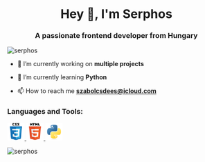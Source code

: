<h1 align="center">Hey 👋, I'm Serphos</h1>
<h3 align="center">A passionate frontend developer from Hungary</h3>

<p align="left"> <img src="https://komarev.com/ghpvc/?username=serphos&label=Profile%20views&color=0e75b6&style=flat" alt="serphos" /> </p>

- 🔭 I’m currently working on **multiple projects**

- 🌱 I’m currently learning **Python**

- 📫 How to reach me **szabolcsdees@icloud.com**

<h3 align="left">Languages and Tools:</h3>
<p align="left"> <a href="https://www.w3schools.com/css/" target="_blank" rel="noreferrer"> <img src="https://raw.githubusercontent.com/devicons/devicon/master/icons/css3/css3-original-wordmark.svg" alt="css3" width="40" height="40"/> </a> <a href="https://www.w3.org/html/" target="_blank" rel="noreferrer"> <img src="https://raw.githubusercontent.com/devicons/devicon/master/icons/html5/html5-original-wordmark.svg" alt="html5" width="40" height="40"/> </a> <a href="https://www.python.org" target="_blank" rel="noreferrer"> <img src="https://raw.githubusercontent.com/devicons/devicon/master/icons/python/python-original.svg" alt="python" width="40" height="40"/> </a> </p>

<p><img align="left" src="https://github-readme-stats.vercel.app/api/top-langs?username=serphos&show_icons=true&locale=en&layout=compact" alt="serphos" /></p>